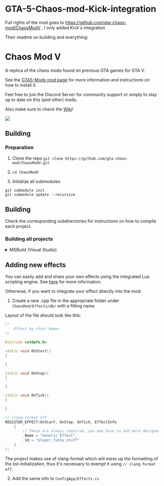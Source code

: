 # GTA-5-Chaos-mod-Kick-integration

Full rights of the mod goes to https://github.com/gta-chaos-mod/ChaosModV , I only added Kick's integration

Their readme on building and everything:

# Chaos Mod V

A replica of the chaos mods found on previous GTA games for GTA V.

See the [GTA5-Mods mod page](https://www.gta5-mods.com/scripts/chaos-mod-v-beta) for more information and instructions on how to install it.

Feel free to join the Discord Server for community support or simply to stay up to date on this (and other) mods.

Also make sure to check the [Wiki](https://github.com/gta-chaos-mod/ChaosModV/wiki)!

[![](https://discord.com/api/guilds/785656433529716757/widget.png)](https://discord.gg/w2tDeKVaF9)

## Building

### Preparation

1. Clone the repo `git clone https://github.com/gta-chaos-mod/ChaosModV.git`

2. `cd ChaosModV`

3. Initialize all submodules

```
git submodule init
git submodule update --recursive
```

## Building

Check the corresponding subdirectories for instructions on how to compile each project.

### Building all projects

<details>
  <summary>MSBuild (Visual Studio)</summary>

NOTE: The methods above are preferred over this one for the ASI (the ChaosMod project). There may be components of the ASI only available to CMake due to complications with third-party libraries.

1. Open `vendor/minhook/build/VC17/MinHookVC17.sln` in Visual Studio (or click on the "Switch between solutions and available views" button and load `MinHookVC17.sln`)

2. Compile libMinHook as x64 Release build

3. Open `ChaosMod.sln` in the root folder in Visual Studio (if not open already)

4. Compiling should work now. If there's an error referencing `MsBuildMajorVersion` when building either the ConfigApp or TwitchChatProxy projects, close and open Visual Studio again.

</details>
	
## Adding new effects

You can easily add and share your own effects using the integrated Lua scripting engine. See [here](https://github.com/gta-chaos-mod/ChaosModV/wiki/Lua-Scripting) for more information.

Otherwise, if you want to integrate your effect directly into the mod:

1. Create a new .cpp file in the appropriate folder under `ChaosMod/Effects/db/` with a fitting name

Layout of the file should look like this:

```cpp
/*
	Effect by <Your Name>
*/

#include <stdafx.h>

static void OnStart()
{

}

static void OnStop()
{

}

static void OnTick()
{

}

// clang-format off
REGISTER_EFFECT(OnStart, OnStop, OnTick, EffectInfo
	{
		// These are always required, you may have to add more designators depending on your effect
		.Name = "Generic Effect",
		.Id = "player_funny_stuff"
	}
);
```

The project makes use of clang-format which will mess up the formatting of the list-initialization, thus it's necessary to exempt it using `// clang-format off`.

2. Add the same info to `ConfigApp/Effects.cs`
